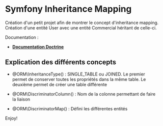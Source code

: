 Symfony Inheritance Mapping
========================

Création d'un petit projet afin de montrer le concept d'inheritance mapping. Création d'une entité User avec une entité Commercial héritant de celle-ci.

Documentation :

  * [**Documentation Doctrine**][1]

Explication des différents concepts
--------------

  * @ORM\InheritanceType() : SINGLE_TABLE ou JOINED. Le premier permet de conserver toutes les propriétés dans la même table.
  Le deuxième permet de créer une table différente

  * @ORM\DiscriminatorColumn() : Nom de la colonne permettant de faire la liaison

  * @ORM\DiscriminatorMap() : Défini les différentes entités

Enjoy!

[1]:  http://docs.doctrine-project.org/projects/doctrine-orm/en/latest/reference/inheritance-mapping.html#single-table-inheritance
